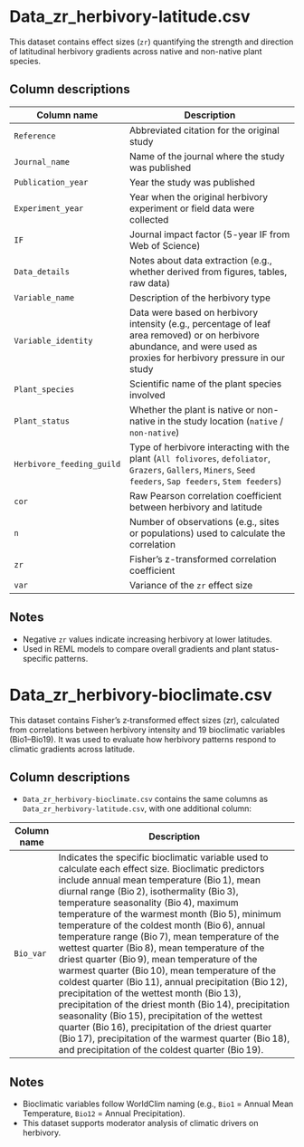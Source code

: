 # Data_zr_herbivory-latitude.csv

This dataset contains effect sizes (`zr`) quantifying the strength and direction of latitudinal herbivory gradients across native and non-native plant species.

## Column descriptions

| Column name              | Description |
|--------------------------|-------------|
| `Reference`              | Abbreviated citation for the original study |
| `Journal_name`           | Name of the journal where the study was published |
| `Publication_year`       | Year the study was published |
| `Experiment_year`        | Year when the original herbivory experiment or field data were collected |
| `IF`                     | Journal impact factor (5-year IF from Web of Science) |
| `Data_details`           | Notes about data extraction (e.g., whether derived from figures, tables, raw data) |
| `Variable_name`          | Description of the herbivory type|
| `Variable_identity`      | Data were based on herbivory intensity (e.g., percentage of leaf area removed) or on herbivore abundance, and were used as proxies for herbivory pressure in our study |
| `Plant_species`          | Scientific name of the plant species involved |
| `Plant_status`           | Whether the plant is native or non-native in the study location (`native` / `non-native`) |
| `Herbivore_feeding_guild`| Type of herbivore interacting with the plant (`All folivores`, `defoliator`, `Grazers`, `Gallers`, `Miners`, `Seed feeders`, `Sap feeders`, `Stem feeders`) |
| `cor`                    | Raw Pearson correlation coefficient between herbivory and latitude |
| `n`                      | Number of observations (e.g., sites or populations) used to calculate the correlation |
| `zr`                     | Fisher’s z-transformed correlation coefficient |
| `var`                    | Variance of the `zr` effect size |

## Notes

- Negative `zr` values indicate increasing herbivory at lower latitudes.
- Used in REML models to compare overall gradients and plant status-specific patterns.

# Data_zr_herbivory-bioclimate.csv

This dataset contains Fisher’s z‑transformed effect sizes (zr), calculated from correlations between herbivory intensity and 19 bioclimatic variables (Bio1–Bio19). It was used to evaluate how herbivory patterns respond to climatic gradients across latitude.

## Column descriptions

- `Data_zr_herbivory-bioclimate.csv` contains the same columns as `Data_zr_herbivory-latitude.csv`, with one additional column:
  
| Column name       | Description |
|-------------------|-------------|
| `Bio_var`         | Indicates the specific bioclimatic variable used to calculate each effect size. Bioclimatic predictors include annual mean temperature (Bio 1), mean diurnal range (Bio 2), isothermality (Bio 3), temperature seasonality (Bio 4), maximum temperature of the warmest month (Bio 5), minimum temperature of the coldest month (Bio 6), annual temperature range (Bio 7), mean temperature of the wettest quarter (Bio 8), mean temperature of the driest quarter (Bio 9), mean temperature of the warmest quarter (Bio 10), mean temperature of the coldest quarter (Bio 11), annual precipitation (Bio 12), precipitation of the wettest month (Bio 13), precipitation of the driest month (Bio 14), precipitation seasonality (Bio 15), precipitation of the wettest quarter (Bio 16), precipitation of the driest quarter (Bio 17), precipitation of the warmest quarter (Bio 18), and precipitation of the coldest quarter (Bio 19). |

## Notes

- Bioclimatic variables follow WorldClim naming (e.g., `Bio1` = Annual Mean Temperature, `Bio12` = Annual Precipitation).
- This dataset supports moderator analysis of climatic drivers on herbivory.
